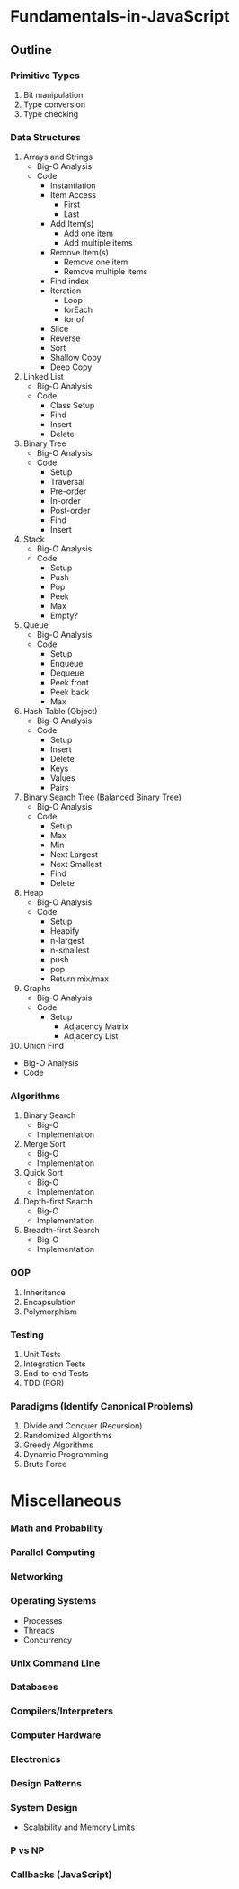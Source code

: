 # Fundamentals-in-JavaScript

## Outline
### Primitive Types
1. Bit manipulation
2. Type conversion
3. Type checking

### Data Structures
1. Arrays and Strings
   * Big-O Analysis
   * Code
     * Instantiation
     * Item Access
       * First
       * Last
     * Add Item(s)
       * Add one item
       * Add multiple items
     * Remove Item(s)
       * Remove one item
       * Remove multiple items
     * Find index
     * Iteration
       * Loop
       * forEach
       * for of
     * Slice
     * Reverse
     * Sort
     * Shallow Copy
     * Deep Copy
2. Linked List
   * Big-O Analysis
   * Code
     * Class Setup
     * Find
     * Insert
     * Delete
3. Binary Tree
   * Big-O Analysis
   * Code
     * Setup
     * Traversal
     * Pre-order
     * In-order
     * Post-order
     * Find
     * Insert
4. Stack
     * Big-O Analysis
     * Code
       * Setup
       * Push
       * Pop
       * Peek
       * Max
       * Empty?
5. Queue
   * Big-O Analysis
   * Code
     * Setup
     * Enqueue
     * Dequeue
     * Peek front
     * Peek back
     * Max
6. Hash Table (Object)
   * Big-O Analysis
   * Code
     * Setup
     * Insert
     * Delete
     * Keys
     * Values
     * Pairs
7. Binary Search Tree (Balanced Binary Tree)
   * Big-O Analysis
   * Code
     * Setup
     * Max
     * Min
     * Next Largest
     * Next Smallest
     * Find
     * Delete
8. Heap
   * Big-O Analysis
   * Code
     * Setup
     * Heapify
     * n-largest
     * n-smallest
     * push
     * pop
     * Return mix/max
9. Graphs
   * Big-O Analysis
   * Code
     * Setup
       * Adjacency Matrix
       * Adjacency List
10. Union Find
   * Big-O Analysis
   * Code   

### Algorithms
1. Binary Search
   * Big-O
   * Implementation
2. Merge Sort
   * Big-O
   * Implementation
3. Quick Sort
   * Big-O
   * Implementation
4. Depth-first Search
   * Big-O
   * Implementation
5. Breadth-first Search
   * Big-O
   * Implementation

### OOP
1. Inheritance
2. Encapsulation
3. Polymorphism

### Testing
1. Unit Tests
2. Integration Tests
3. End-to-end Tests
4. TDD (RGR)

### Paradigms (Identify Canonical Problems)
1. Divide and Conquer (Recursion)
2. Randomized Algorithms
3. Greedy Algorithms
4. Dynamic Programming
5. Brute Force

# Miscellaneous
### Math and Probability
### Parallel Computing
### Networking
### Operating Systems
   * Processes
   * Threads
   * Concurrency
### Unix Command Line
### Databases
### Compilers/Interpreters
### Computer Hardware
### Electronics
### Design Patterns
### System Design
   * Scalability and Memory Limits
### P vs NP
### Callbacks (JavaScript)
